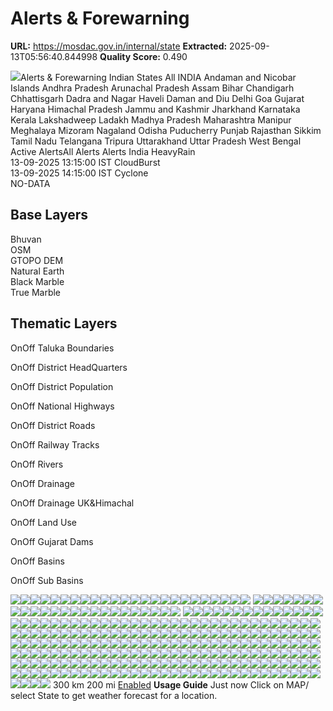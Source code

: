 # Alerts & Forewarning

**URL:** https://mosdac.gov.in/internal/state
**Extracted:** 2025-09-13T05:56:40.844998
**Quality Score:** 0.490

![](https://mosdac.gov.in/afs/static/media/MOSDAC_banner.44c7af18.png)Alerts & Forewarning
Indian States
All INDIA Andaman and Nicobar Islands Andhra Pradesh Arunachal Pradesh Assam Bihar Chandigarh Chhattisgarh Dadra and Nagar Haveli Daman and Diu Delhi Goa Gujarat Haryana Himachal Pradesh Jammu and Kashmir Jharkhand Karnataka Kerala Lakshadweep Ladakh Madhya Pradesh Maharashtra Manipur Meghalaya Mizoram Nagaland Odisha Puducherry Punjab Rajasthan Sikkim Tamil Nadu Telangana Tripura Uttarakhand Uttar Pradesh West Bengal
Active AlertsAll Alerts
Alerts India
HeavyRain  
13-09-2025 13:15:00 IST
CloudBurst  
13-09-2025 14:15:00 IST
Cyclone  
NO-DATA
## Base Layers
Bhuvan  
OSM  
GTOPO DEM  
Natural Earth  
Black Marble  
True Marble  

## Thematic Layers
OnOff
Taluka Boundaries  

OnOff
District HeadQuarters  

OnOff
District Population  

OnOff
National Highways  

OnOff
District Roads  

OnOff
Railway Tracks  

OnOff
Rivers  

OnOff
Drainage  

OnOff
Drainage UK&Himachal  

OnOff
Land Use  

OnOff
Gujarat Dams  

OnOff
Basins  

OnOff
Sub Basins  

![](https://mosdac.gov.in/geoserver_2/worldview/wms?service=WMS&request=GetMap&layers=worldview%3Astateinfo_merged&styles=&format=image%2Fpng&transparent=true&version=1.1.1&width=256&height=256&srs=EPSG%3A4326&bbox=67.5,22.5,78.75,33.75)![](https://mosdac.gov.in/geoserver_2/worldview/wms?service=WMS&request=GetMap&layers=worldview%3Astateinfo_merged&styles=&format=image%2Fpng&transparent=true&version=1.1.1&width=256&height=256&srs=EPSG%3A4326&bbox=78.75,22.5,90,33.75)![](https://mosdac.gov.in/geoserver_2/worldview/wms?service=WMS&request=GetMap&layers=worldview%3Astateinfo_merged&styles=&format=image%2Fpng&transparent=true&version=1.1.1&width=256&height=256&srs=EPSG%3A4326&bbox=67.5,11.25,78.75,22.5)![](https://mosdac.gov.in/geoserver_2/worldview/wms?service=WMS&request=GetMap&layers=worldview%3Astateinfo_merged&styles=&format=image%2Fpng&transparent=true&version=1.1.1&width=256&height=256&srs=EPSG%3A4326&bbox=78.75,11.25,90,22.5)![](https://mosdac.gov.in/geoserver_2/worldview/wms?service=WMS&request=GetMap&layers=worldview%3Astateinfo_merged&styles=&format=image%2Fpng&transparent=true&version=1.1.1&width=256&height=256&srs=EPSG%3A4326&bbox=67.5,33.75,78.75,45)![](https://mosdac.gov.in/geoserver_2/worldview/wms?service=WMS&request=GetMap&layers=worldview%3Astateinfo_merged&styles=&format=image%2Fpng&transparent=true&version=1.1.1&width=256&height=256&srs=EPSG%3A4326&bbox=78.75,33.75,90,45)![](https://mosdac.gov.in/geoserver_2/worldview/wms?service=WMS&request=GetMap&layers=worldview%3Astateinfo_merged&styles=&format=image%2Fpng&transparent=true&version=1.1.1&width=256&height=256&srs=EPSG%3A4326&bbox=56.25,22.5,67.5,33.75)![](https://mosdac.gov.in/geoserver_2/worldview/wms?service=WMS&request=GetMap&layers=worldview%3Astateinfo_merged&styles=&format=image%2Fpng&transparent=true&version=1.1.1&width=256&height=256&srs=EPSG%3A4326&bbox=90,22.5,101.25,33.75)![](https://mosdac.gov.in/geoserver_2/worldview/wms?service=WMS&request=GetMap&layers=worldview%3Astateinfo_merged&styles=&format=image%2Fpng&transparent=true&version=1.1.1&width=256&height=256&srs=EPSG%3A4326&bbox=56.25,11.25,67.5,22.5)![](https://mosdac.gov.in/geoserver_2/worldview/wms?service=WMS&request=GetMap&layers=worldview%3Astateinfo_merged&styles=&format=image%2Fpng&transparent=true&version=1.1.1&width=256&height=256&srs=EPSG%3A4326&bbox=90,11.25,101.25,22.5)![](https://mosdac.gov.in/geoserver_2/worldview/wms?service=WMS&request=GetMap&layers=worldview%3Astateinfo_merged&styles=&format=image%2Fpng&transparent=true&version=1.1.1&width=256&height=256&srs=EPSG%3A4326&bbox=67.5,0,78.75,11.25)![](https://mosdac.gov.in/geoserver_2/worldview/wms?service=WMS&request=GetMap&layers=worldview%3Astateinfo_merged&styles=&format=image%2Fpng&transparent=true&version=1.1.1&width=256&height=256&srs=EPSG%3A4326&bbox=78.75,0,90,11.25)![](https://mosdac.gov.in/geoserver_2/worldview/wms?service=WMS&request=GetMap&layers=worldview%3Astateinfo_merged&styles=&format=image%2Fpng&transparent=true&version=1.1.1&width=256&height=256&srs=EPSG%3A4326&bbox=56.25,33.75,67.5,45)![](https://mosdac.gov.in/geoserver_2/worldview/wms?service=WMS&request=GetMap&layers=worldview%3Astateinfo_merged&styles=&format=image%2Fpng&transparent=true&version=1.1.1&width=256&height=256&srs=EPSG%3A4326&bbox=90,33.75,101.25,45)![](https://mosdac.gov.in/geoserver_2/worldview/wms?service=WMS&request=GetMap&layers=worldview%3Astateinfo_merged&styles=&format=image%2Fpng&transparent=true&version=1.1.1&width=256&height=256&srs=EPSG%3A4326&bbox=56.25,0,67.5,11.25)![](https://mosdac.gov.in/geoserver_2/worldview/wms?service=WMS&request=GetMap&layers=worldview%3Astateinfo_merged&styles=&format=image%2Fpng&transparent=true&version=1.1.1&width=256&height=256&srs=EPSG%3A4326&bbox=90,0,101.25,11.25)![](https://mosdac.gov.in/geoserver_2/worldview/wms?service=WMS&request=GetMap&layers=worldview%3Astateinfo_merged&styles=&format=image%2Fpng&transparent=true&version=1.1.1&width=256&height=256&srs=EPSG%3A4326&bbox=45,22.5,56.25,33.75)![](https://mosdac.gov.in/geoserver_2/worldview/wms?service=WMS&request=GetMap&layers=worldview%3Astateinfo_merged&styles=&format=image%2Fpng&transparent=true&version=1.1.1&width=256&height=256&srs=EPSG%3A4326&bbox=101.25,22.5,112.5,33.75)![](https://mosdac.gov.in/geoserver_2/worldview/wms?service=WMS&request=GetMap&layers=worldview%3Astateinfo_merged&styles=&format=image%2Fpng&transparent=true&version=1.1.1&width=256&height=256&srs=EPSG%3A4326&bbox=45,11.25,56.25,22.5)![](https://mosdac.gov.in/geoserver_2/worldview/wms?service=WMS&request=GetMap&layers=worldview%3Astateinfo_merged&styles=&format=image%2Fpng&transparent=true&version=1.1.1&width=256&height=256&srs=EPSG%3A4326&bbox=101.25,11.25,112.5,22.5)![](https://mosdac.gov.in/geoserver_2/worldview/wms?service=WMS&request=GetMap&layers=worldview%3Astateinfo_merged&styles=&format=image%2Fpng&transparent=true&version=1.1.1&width=256&height=256&srs=EPSG%3A4326&bbox=45,33.75,56.25,45)![](https://mosdac.gov.in/geoserver_2/worldview/wms?service=WMS&request=GetMap&layers=worldview%3Astateinfo_merged&styles=&format=image%2Fpng&transparent=true&version=1.1.1&width=256&height=256&srs=EPSG%3A4326&bbox=101.25,33.75,112.5,45)![](https://mosdac.gov.in/geoserver_2/worldview/wms?service=WMS&request=GetMap&layers=worldview%3Astateinfo_merged&styles=&format=image%2Fpng&transparent=true&version=1.1.1&width=256&height=256&srs=EPSG%3A4326&bbox=45,0,56.25,11.25)![](https://mosdac.gov.in/geoserver_2/worldview/wms?service=WMS&request=GetMap&layers=worldview%3Astateinfo_merged&styles=&format=image%2Fpng&transparent=true&version=1.1.1&width=256&height=256&srs=EPSG%3A4326&bbox=101.25,0,112.5,11.25)
![](https://bhuvan-vec1.nrsc.gov.in/bhuvan/gwc/service/wms?service=WMS&request=GetMap&layers=india3&styles=&format=image%2Fpng&transparent=true&version=1.1.1&width=256&height=256&srs=EPSG%3A4326&bbox=67.5,22.5,78.75,33.75)![](https://bhuvan-vec1.nrsc.gov.in/bhuvan/gwc/service/wms?service=WMS&request=GetMap&layers=india3&styles=&format=image%2Fpng&transparent=true&version=1.1.1&width=256&height=256&srs=EPSG%3A4326&bbox=78.75,22.5,90,33.75)![](https://bhuvan-vec1.nrsc.gov.in/bhuvan/gwc/service/wms?service=WMS&request=GetMap&layers=india3&styles=&format=image%2Fpng&transparent=true&version=1.1.1&width=256&height=256&srs=EPSG%3A4326&bbox=67.5,11.25,78.75,22.5)![](https://bhuvan-vec1.nrsc.gov.in/bhuvan/gwc/service/wms?service=WMS&request=GetMap&layers=india3&styles=&format=image%2Fpng&transparent=true&version=1.1.1&width=256&height=256&srs=EPSG%3A4326&bbox=78.75,11.25,90,22.5)![](https://bhuvan-vec1.nrsc.gov.in/bhuvan/gwc/service/wms?service=WMS&request=GetMap&layers=india3&styles=&format=image%2Fpng&transparent=true&version=1.1.1&width=256&height=256&srs=EPSG%3A4326&bbox=67.5,33.75,78.75,45)![](https://bhuvan-vec1.nrsc.gov.in/bhuvan/gwc/service/wms?service=WMS&request=GetMap&layers=india3&styles=&format=image%2Fpng&transparent=true&version=1.1.1&width=256&height=256&srs=EPSG%3A4326&bbox=78.75,33.75,90,45)![](https://bhuvan-vec1.nrsc.gov.in/bhuvan/gwc/service/wms?service=WMS&request=GetMap&layers=india3&styles=&format=image%2Fpng&transparent=true&version=1.1.1&width=256&height=256&srs=EPSG%3A4326&bbox=56.25,22.5,67.5,33.75)![](https://bhuvan-vec1.nrsc.gov.in/bhuvan/gwc/service/wms?service=WMS&request=GetMap&layers=india3&styles=&format=image%2Fpng&transparent=true&version=1.1.1&width=256&height=256&srs=EPSG%3A4326&bbox=90,22.5,101.25,33.75)![](https://bhuvan-vec1.nrsc.gov.in/bhuvan/gwc/service/wms?service=WMS&request=GetMap&layers=india3&styles=&format=image%2Fpng&transparent=true&version=1.1.1&width=256&height=256&srs=EPSG%3A4326&bbox=56.25,11.25,67.5,22.5)![](https://bhuvan-vec1.nrsc.gov.in/bhuvan/gwc/service/wms?service=WMS&request=GetMap&layers=india3&styles=&format=image%2Fpng&transparent=true&version=1.1.1&width=256&height=256&srs=EPSG%3A4326&bbox=90,11.25,101.25,22.5)![](https://bhuvan-vec1.nrsc.gov.in/bhuvan/gwc/service/wms?service=WMS&request=GetMap&layers=india3&styles=&format=image%2Fpng&transparent=true&version=1.1.1&width=256&height=256&srs=EPSG%3A4326&bbox=67.5,0,78.75,11.25)![](https://bhuvan-vec1.nrsc.gov.in/bhuvan/gwc/service/wms?service=WMS&request=GetMap&layers=india3&styles=&format=image%2Fpng&transparent=true&version=1.1.1&width=256&height=256&srs=EPSG%3A4326&bbox=78.75,0,90,11.25)![](https://bhuvan-vec1.nrsc.gov.in/bhuvan/gwc/service/wms?service=WMS&request=GetMap&layers=india3&styles=&format=image%2Fpng&transparent=true&version=1.1.1&width=256&height=256&srs=EPSG%3A4326&bbox=56.25,33.75,67.5,45)![](https://bhuvan-vec1.nrsc.gov.in/bhuvan/gwc/service/wms?service=WMS&request=GetMap&layers=india3&styles=&format=image%2Fpng&transparent=true&version=1.1.1&width=256&height=256&srs=EPSG%3A4326&bbox=90,33.75,101.25,45)![](https://bhuvan-vec1.nrsc.gov.in/bhuvan/gwc/service/wms?service=WMS&request=GetMap&layers=india3&styles=&format=image%2Fpng&transparent=true&version=1.1.1&width=256&height=256&srs=EPSG%3A4326&bbox=56.25,0,67.5,11.25)![](https://bhuvan-vec1.nrsc.gov.in/bhuvan/gwc/service/wms?service=WMS&request=GetMap&layers=india3&styles=&format=image%2Fpng&transparent=true&version=1.1.1&width=256&height=256&srs=EPSG%3A4326&bbox=90,0,101.25,11.25)![](https://bhuvan-vec1.nrsc.gov.in/bhuvan/gwc/service/wms?service=WMS&request=GetMap&layers=india3&styles=&format=image%2Fpng&transparent=true&version=1.1.1&width=256&height=256&srs=EPSG%3A4326&bbox=45,22.5,56.25,33.75)![](https://bhuvan-vec1.nrsc.gov.in/bhuvan/gwc/service/wms?service=WMS&request=GetMap&layers=india3&styles=&format=image%2Fpng&transparent=true&version=1.1.1&width=256&height=256&srs=EPSG%3A4326&bbox=101.25,22.5,112.5,33.75)![](https://bhuvan-vec1.nrsc.gov.in/bhuvan/gwc/service/wms?service=WMS&request=GetMap&layers=india3&styles=&format=image%2Fpng&transparent=true&version=1.1.1&width=256&height=256&srs=EPSG%3A4326&bbox=45,11.25,56.25,22.5)![](https://bhuvan-vec1.nrsc.gov.in/bhuvan/gwc/service/wms?service=WMS&request=GetMap&layers=india3&styles=&format=image%2Fpng&transparent=true&version=1.1.1&width=256&height=256&srs=EPSG%3A4326&bbox=101.25,11.25,112.5,22.5)![](https://bhuvan-vec1.nrsc.gov.in/bhuvan/gwc/service/wms?service=WMS&request=GetMap&layers=india3&styles=&format=image%2Fpng&transparent=true&version=1.1.1&width=256&height=256&srs=EPSG%3A4326&bbox=45,33.75,56.25,45)![](https://bhuvan-vec1.nrsc.gov.in/bhuvan/gwc/service/wms?service=WMS&request=GetMap&layers=india3&styles=&format=image%2Fpng&transparent=true&version=1.1.1&width=256&height=256&srs=EPSG%3A4326&bbox=101.25,33.75,112.5,45)![](https://bhuvan-vec1.nrsc.gov.in/bhuvan/gwc/service/wms?service=WMS&request=GetMap&layers=india3&styles=&format=image%2Fpng&transparent=true&version=1.1.1&width=256&height=256&srs=EPSG%3A4326&bbox=45,0,56.25,11.25)![](https://bhuvan-vec1.nrsc.gov.in/bhuvan/gwc/service/wms?service=WMS&request=GetMap&layers=india3&styles=&format=image%2Fpng&transparent=true&version=1.1.1&width=256&height=256&srs=EPSG%3A4326&bbox=101.25,0,112.5,11.25)
![](https://mosdac.gov.in/afs/static/media/hrain.e8cb4473.gif)![](https://mosdac.gov.in/afs/static/media/hrain.e8cb4473.gif)![](https://mosdac.gov.in/afs/static/media/hrain.e8cb4473.gif)![](https://mosdac.gov.in/afs/static/media/hrain.e8cb4473.gif)![](https://mosdac.gov.in/afs/static/media/hrain.e8cb4473.gif)![](https://mosdac.gov.in/afs/static/media/hrain.e8cb4473.gif)![](https://mosdac.gov.in/afs/static/media/hrain.e8cb4473.gif)![](https://mosdac.gov.in/afs/static/media/hrain.e8cb4473.gif)![](https://mosdac.gov.in/afs/static/media/hrain.e8cb4473.gif)![](https://mosdac.gov.in/afs/static/media/hrain.e8cb4473.gif)![](https://mosdac.gov.in/afs/static/media/hrain.e8cb4473.gif)![](https://mosdac.gov.in/afs/static/media/hrain.e8cb4473.gif)![](https://mosdac.gov.in/afs/static/media/hrain.e8cb4473.gif)![](https://mosdac.gov.in/afs/static/media/hrain.e8cb4473.gif)![](https://mosdac.gov.in/afs/static/media/hrain.e8cb4473.gif)![](https://mosdac.gov.in/afs/static/media/hrain.e8cb4473.gif)![](https://mosdac.gov.in/afs/static/media/hrain.e8cb4473.gif)![](https://mosdac.gov.in/afs/static/media/hrain.e8cb4473.gif)![](https://mosdac.gov.in/afs/static/media/hrain.e8cb4473.gif)![](https://mosdac.gov.in/afs/static/media/hrain.e8cb4473.gif)![](https://mosdac.gov.in/afs/static/media/hrain.e8cb4473.gif)![](https://mosdac.gov.in/afs/static/media/hrain.e8cb4473.gif)![](https://mosdac.gov.in/afs/static/media/hrain.e8cb4473.gif)![](https://mosdac.gov.in/afs/static/media/hrain.e8cb4473.gif)![](https://mosdac.gov.in/afs/static/media/hrain.e8cb4473.gif)![](https://mosdac.gov.in/afs/static/media/hrain.e8cb4473.gif)![](https://mosdac.gov.in/afs/static/media/hrain.e8cb4473.gif)![](https://mosdac.gov.in/afs/static/media/hrain.e8cb4473.gif)![](https://mosdac.gov.in/afs/static/media/hrain.e8cb4473.gif)![](https://mosdac.gov.in/afs/static/media/hrain.e8cb4473.gif)![](https://mosdac.gov.in/afs/static/media/hrain.e8cb4473.gif)![](https://mosdac.gov.in/afs/static/media/hrain.e8cb4473.gif)![](https://mosdac.gov.in/afs/static/media/hrain.e8cb4473.gif)![](https://mosdac.gov.in/afs/static/media/hrain.e8cb4473.gif)![](https://mosdac.gov.in/afs/static/media/hrain.e8cb4473.gif)![](https://mosdac.gov.in/afs/static/media/hrain.e8cb4473.gif)![](https://mosdac.gov.in/afs/static/media/hrain.e8cb4473.gif)![](https://mosdac.gov.in/afs/static/media/hrain.e8cb4473.gif)![](https://mosdac.gov.in/afs/static/media/hrain.e8cb4473.gif)![](https://mosdac.gov.in/afs/static/media/hrain.e8cb4473.gif)![](https://mosdac.gov.in/afs/static/media/hrain.e8cb4473.gif)![](https://mosdac.gov.in/afs/static/media/hrain.e8cb4473.gif)![](https://mosdac.gov.in/afs/static/media/hrain.e8cb4473.gif)![](https://mosdac.gov.in/afs/static/media/hrain.e8cb4473.gif)![](https://mosdac.gov.in/afs/static/media/hrain.e8cb4473.gif)![](https://mosdac.gov.in/afs/static/media/hrain.e8cb4473.gif)![](https://mosdac.gov.in/afs/static/media/hrain.e8cb4473.gif)![](https://mosdac.gov.in/afs/static/media/hrain.e8cb4473.gif)![](https://mosdac.gov.in/afs/static/media/hrain.e8cb4473.gif)![](https://mosdac.gov.in/afs/static/media/hrain.e8cb4473.gif)![](https://mosdac.gov.in/afs/static/media/hrain.e8cb4473.gif)![](https://mosdac.gov.in/afs/static/media/hrain.e8cb4473.gif)![](https://mosdac.gov.in/afs/static/media/hrain.e8cb4473.gif)![](https://mosdac.gov.in/afs/static/media/hrain.e8cb4473.gif)![](https://mosdac.gov.in/afs/static/media/hrain.e8cb4473.gif)![](https://mosdac.gov.in/afs/static/media/hrain.e8cb4473.gif)![](https://mosdac.gov.in/afs/static/media/hrain.e8cb4473.gif)![](https://mosdac.gov.in/afs/static/media/hrain.e8cb4473.gif)![](https://mosdac.gov.in/afs/static/media/hrain.e8cb4473.gif)![](https://mosdac.gov.in/afs/static/media/hrain.e8cb4473.gif)![](https://mosdac.gov.in/afs/static/media/hrain.e8cb4473.gif)![](https://mosdac.gov.in/afs/static/media/hrain.e8cb4473.gif)![](https://mosdac.gov.in/afs/static/media/hrain.e8cb4473.gif)![](https://mosdac.gov.in/afs/static/media/hrain.e8cb4473.gif)![](https://mosdac.gov.in/afs/static/media/hrain.e8cb4473.gif)![](https://mosdac.gov.in/afs/static/media/hrain.e8cb4473.gif)![](https://mosdac.gov.in/afs/static/media/hrain.e8cb4473.gif)![](https://mosdac.gov.in/afs/static/media/hrain.e8cb4473.gif)![](https://mosdac.gov.in/afs/static/media/hrain.e8cb4473.gif)![](https://mosdac.gov.in/afs/static/media/hrain.e8cb4473.gif)![](https://mosdac.gov.in/afs/static/media/hrain.e8cb4473.gif)![](https://mosdac.gov.in/afs/static/media/hrain.e8cb4473.gif)![](https://mosdac.gov.in/afs/static/media/hrain.e8cb4473.gif)![](https://mosdac.gov.in/afs/static/media/hrain.e8cb4473.gif)![](https://mosdac.gov.in/afs/static/media/hrain.e8cb4473.gif)![](https://mosdac.gov.in/afs/static/media/hrain.e8cb4473.gif)![](https://mosdac.gov.in/afs/static/media/hrain.e8cb4473.gif)![](https://mosdac.gov.in/afs/static/media/hrain.e8cb4473.gif)![](https://mosdac.gov.in/afs/static/media/hrain.e8cb4473.gif)![](https://mosdac.gov.in/afs/static/media/hrain.e8cb4473.gif)![](https://mosdac.gov.in/afs/static/media/hrain.e8cb4473.gif)![](https://mosdac.gov.in/afs/static/media/hrain.e8cb4473.gif)![](https://mosdac.gov.in/afs/static/media/hrain.e8cb4473.gif)![](https://mosdac.gov.in/afs/static/media/hrain.e8cb4473.gif)![](https://mosdac.gov.in/afs/static/media/hrain.e8cb4473.gif)![](https://mosdac.gov.in/afs/static/media/hrain.e8cb4473.gif)![](https://mosdac.gov.in/afs/static/media/hrain.e8cb4473.gif)![](https://mosdac.gov.in/afs/static/media/hrain.e8cb4473.gif)![](https://mosdac.gov.in/afs/static/media/hrain.e8cb4473.gif)![](https://mosdac.gov.in/afs/static/media/hrain.e8cb4473.gif)![](https://mosdac.gov.in/afs/static/media/hrain.e8cb4473.gif)![](https://mosdac.gov.in/afs/static/media/hrain.e8cb4473.gif)![](https://mosdac.gov.in/afs/static/media/hrain.e8cb4473.gif)![](https://mosdac.gov.in/afs/static/media/hrain.e8cb4473.gif)![](https://mosdac.gov.in/afs/static/media/hrain.e8cb4473.gif)![](https://mosdac.gov.in/afs/static/media/hrain.e8cb4473.gif)![](https://mosdac.gov.in/afs/static/media/hrain.e8cb4473.gif)![](https://mosdac.gov.in/afs/static/media/hrain.e8cb4473.gif)![](https://mosdac.gov.in/afs/static/media/hrain.e8cb4473.gif)![](https://mosdac.gov.in/afs/static/media/hrain.e8cb4473.gif)![](https://mosdac.gov.in/afs/static/media/hrain.e8cb4473.gif)![](https://mosdac.gov.in/afs/static/media/hrain.e8cb4473.gif)![](https://mosdac.gov.in/afs/static/media/hrain.e8cb4473.gif)![](https://mosdac.gov.in/afs/static/media/hrain.e8cb4473.gif)![](https://mosdac.gov.in/afs/static/media/hrain.e8cb4473.gif)![](https://mosdac.gov.in/afs/static/media/hrain.e8cb4473.gif)![](https://mosdac.gov.in/afs/static/media/hrain.e8cb4473.gif)![](https://mosdac.gov.in/afs/static/media/hrain.e8cb4473.gif)![](https://mosdac.gov.in/afs/static/media/hrain.e8cb4473.gif)![](https://mosdac.gov.in/afs/static/media/hrain.e8cb4473.gif)![](https://mosdac.gov.in/afs/static/media/hrain.e8cb4473.gif)![](https://mosdac.gov.in/afs/static/media/hrain.e8cb4473.gif)![](https://mosdac.gov.in/afs/static/media/hrain.e8cb4473.gif)![](https://mosdac.gov.in/afs/static/media/hrain.e8cb4473.gif)![](https://mosdac.gov.in/afs/static/media/hrain.e8cb4473.gif)![](https://mosdac.gov.in/afs/static/media/hrain.e8cb4473.gif)![](https://mosdac.gov.in/afs/static/media/hrain.e8cb4473.gif)![](https://mosdac.gov.in/afs/static/media/hrain.e8cb4473.gif)![](https://mosdac.gov.in/afs/static/media/hrain.e8cb4473.gif)![](https://mosdac.gov.in/afs/static/media/hrain.e8cb4473.gif)![](https://mosdac.gov.in/afs/static/media/hrain.e8cb4473.gif)![](https://mosdac.gov.in/afs/static/media/hrain.e8cb4473.gif)![](https://mosdac.gov.in/afs/static/media/hrain.e8cb4473.gif)![](https://mosdac.gov.in/afs/static/media/hrain.e8cb4473.gif)![](https://mosdac.gov.in/afs/static/media/hrain.e8cb4473.gif)![](https://mosdac.gov.in/afs/static/media/hrain.e8cb4473.gif)![](https://mosdac.gov.in/afs/static/media/hrain.e8cb4473.gif)![](https://mosdac.gov.in/afs/static/media/hrain.e8cb4473.gif)![](https://mosdac.gov.in/afs/static/media/hrain.e8cb4473.gif)![](https://mosdac.gov.in/afs/static/media/hrain.e8cb4473.gif)![](https://mosdac.gov.in/afs/static/media/hrain.e8cb4473.gif)![](https://mosdac.gov.in/afs/static/media/hrain.e8cb4473.gif)![](https://mosdac.gov.in/afs/static/media/hrain.e8cb4473.gif)![](https://mosdac.gov.in/afs/static/media/hrain.e8cb4473.gif)![](https://mosdac.gov.in/afs/static/media/hrain.e8cb4473.gif)![](https://mosdac.gov.in/afs/static/media/hrain.e8cb4473.gif)![](https://mosdac.gov.in/afs/static/media/hrain.e8cb4473.gif)![](https://mosdac.gov.in/afs/static/media/hrain.e8cb4473.gif)![](https://mosdac.gov.in/afs/static/media/hrain.e8cb4473.gif)![](https://mosdac.gov.in/afs/static/media/hrain.e8cb4473.gif)![](https://mosdac.gov.in/afs/static/media/hrain.e8cb4473.gif)![](https://mosdac.gov.in/afs/static/media/hrain.e8cb4473.gif)![](https://mosdac.gov.in/afs/static/media/hrain.e8cb4473.gif)![](https://mosdac.gov.in/afs/static/media/hrain.e8cb4473.gif)![](https://mosdac.gov.in/afs/static/media/hrain.e8cb4473.gif)![](https://mosdac.gov.in/afs/static/media/hrain.e8cb4473.gif)![](https://mosdac.gov.in/afs/static/media/hrain.e8cb4473.gif)![](https://mosdac.gov.in/afs/static/media/hrain.e8cb4473.gif)![](https://mosdac.gov.in/afs/static/media/hrain.e8cb4473.gif)![](https://mosdac.gov.in/afs/static/media/hrain.e8cb4473.gif)![](https://mosdac.gov.in/afs/static/media/hrain.e8cb4473.gif)![](https://mosdac.gov.in/afs/static/media/hrain.e8cb4473.gif)![](https://mosdac.gov.in/afs/static/media/hrain.e8cb4473.gif)![](https://mosdac.gov.in/afs/static/media/hrain.e8cb4473.gif)![](https://mosdac.gov.in/afs/static/media/hrain.e8cb4473.gif)![](https://mosdac.gov.in/afs/static/media/hrain.e8cb4473.gif)![](https://mosdac.gov.in/afs/static/media/hrain.e8cb4473.gif)![](https://mosdac.gov.in/afs/static/media/hrain.e8cb4473.gif)![](https://mosdac.gov.in/afs/static/media/hrain.e8cb4473.gif)![](https://mosdac.gov.in/afs/static/media/hrain.e8cb4473.gif)![](https://mosdac.gov.in/afs/static/media/hrain.e8cb4473.gif)![](https://mosdac.gov.in/afs/static/media/hrain.e8cb4473.gif)![](https://mosdac.gov.in/afs/static/media/hrain.e8cb4473.gif)![](https://mosdac.gov.in/afs/static/media/hrain.e8cb4473.gif)![](https://mosdac.gov.in/afs/static/media/hrain.e8cb4473.gif)![](https://mosdac.gov.in/afs/static/media/hrain.e8cb4473.gif)![](https://mosdac.gov.in/afs/static/media/hrain.e8cb4473.gif)![](https://mosdac.gov.in/afs/static/media/hrain.e8cb4473.gif)![](https://mosdac.gov.in/afs/static/media/hrain.e8cb4473.gif)![](https://mosdac.gov.in/afs/static/media/hrain.e8cb4473.gif)![](https://mosdac.gov.in/afs/static/media/hrain.e8cb4473.gif)![](https://mosdac.gov.in/afs/static/media/hrain.e8cb4473.gif)![](https://mosdac.gov.in/afs/static/media/hrain.e8cb4473.gif)![](https://mosdac.gov.in/afs/static/media/hrain.e8cb4473.gif)![](https://mosdac.gov.in/afs/static/media/hrain.e8cb4473.gif)![](https://mosdac.gov.in/afs/static/media/hrain.e8cb4473.gif)![](https://mosdac.gov.in/afs/static/media/hrain.e8cb4473.gif)![](https://mosdac.gov.in/afs/static/media/hrain.e8cb4473.gif)![](https://mosdac.gov.in/afs/static/media/hrain.e8cb4473.gif)![](https://mosdac.gov.in/afs/static/media/hrain.e8cb4473.gif)![](https://mosdac.gov.in/afs/static/media/hrain.e8cb4473.gif)![](https://mosdac.gov.in/afs/static/media/hrain.e8cb4473.gif)![](https://mosdac.gov.in/afs/static/media/hrain.e8cb4473.gif)![](https://mosdac.gov.in/afs/static/media/hrain.e8cb4473.gif)![](https://mosdac.gov.in/afs/static/media/hrain.e8cb4473.gif)![](https://mosdac.gov.in/afs/static/media/hrain.e8cb4473.gif)![](https://mosdac.gov.in/afs/static/media/hrain.e8cb4473.gif)![](https://mosdac.gov.in/afs/static/media/hrain.e8cb4473.gif)![](https://mosdac.gov.in/afs/static/media/hrain.e8cb4473.gif)![](https://mosdac.gov.in/afs/static/media/hrain.e8cb4473.gif)![](https://mosdac.gov.in/afs/static/media/hrain.e8cb4473.gif)![](https://mosdac.gov.in/afs/static/media/hrain.e8cb4473.gif)![](https://mosdac.gov.in/afs/static/media/hrain.e8cb4473.gif)![](https://mosdac.gov.in/afs/static/media/hrain.e8cb4473.gif)![](https://mosdac.gov.in/afs/static/media/hrain.e8cb4473.gif)![](https://mosdac.gov.in/afs/static/media/hrain.e8cb4473.gif)![](https://mosdac.gov.in/afs/static/media/hrain.e8cb4473.gif)![](https://mosdac.gov.in/afs/static/media/hrain.e8cb4473.gif)![](https://mosdac.gov.in/afs/static/media/hrain.e8cb4473.gif)![](https://mosdac.gov.in/afs/static/media/hrain.e8cb4473.gif)![](https://mosdac.gov.in/afs/static/media/hrain.e8cb4473.gif)![](https://mosdac.gov.in/afs/static/media/hrain.e8cb4473.gif)![](https://mosdac.gov.in/afs/static/media/cloud.3c8ff5a1.gif)![](https://mosdac.gov.in/afs/static/media/cloud.3c8ff5a1.gif)
[](https://mosdac.gov.in/afs/state "Home")
[](https://mosdac.gov.in/afs/state "View Fullscreen")
[](https://mosdac.gov.in/afs/state "Show me where I am")
300 km
200 mi
[ Enabled](https://mosdac.gov.in/afs/state)
**Usage Guide** Just now
Click on MAP/ select State to get weather forecast for a location.
